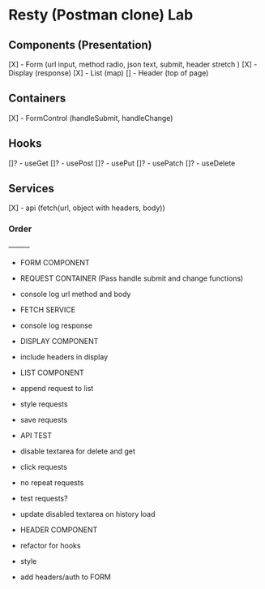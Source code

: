# Resty (Postman clone) Lab


## Components (Presentation)
[X] - Form (url input, method radio, json text, submit, header stretch )
[X] - Display (response)
[X] - List (map)
[] - Header (top of page)

## Containers
[X] - FormControl (handleSubmit, handleChange)

## Hooks
[]? - useGet
[]? - usePost
[]? - usePut
[]? - usePatch
[]? - useDelete

## Services
[X] - api (fetch(url, object with headers, body))

### Order
——— 
- FORM COMPONENT
- REQUEST CONTAINER (Pass handle submit and change functions)
- console log url method and body
- FETCH SERVICE
- console log response
- DISPLAY COMPONENT
- include headers in display
- LIST COMPONENT
- append request to list
- style requests
- save requests
- API TEST
- disable textarea for delete and get
- click requests
- no repeat requests
- test requests?
- update disabled textarea on history load

- HEADER COMPONENT
- refactor for hooks
- style
- add headers/auth to FORM